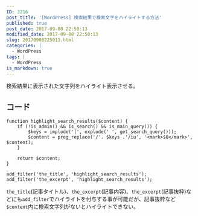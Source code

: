 ```yaml
---
ID: 3216
post_title: '[WordPress] 検索結果で検索文字をハイライトする方法'
published: true
post_date: 2017-09-08 22:50:13
modified_date: 2017-09-08 22:50:13
slug: 20170908225013.html
categories: |
  - WordPress
tags: |
  - WordPress
is_markdown: true
---
```

検索結果に表示された文字列をハイライト表示させる。

<!--more-->

## コード

```language-php
function highlight_search_results($content) {
    if (!is_admin() && is_search() && is_main_query()) {
        $keys = implode('|', explode(' ', get_search_query()));
        $content = preg_replace('/'. $keys .'/iu', '<mark>$0</mark>', $content);
    }

    return $content;
}

add_filter('the_title', 'highlight_search_results');
add_filter('the_excerpt', 'highlight_search_results');
```

`the_title`(記事タイトル)、`the_excerpt`(記事内容)、`the_excerpt`(記事抜粋)などにも`add_filter`でハイライトを付与する事が可能だが、記事抜粋など`$content`内に検索文字列がないとハイライトできない。